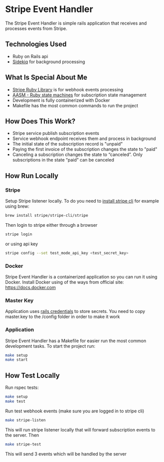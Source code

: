# Stripe Event Handler

The Stripe Event Handler is simple rails application that receives and processes events from Stripe.

## Technologies Used

- Ruby on Rails api
- [Sidekiq](https://sidekiq.org) for background processing

## What Is Special About Me

- [Stripe Ruby Library](https://github.com/stripe/stripe-ruby) is for webhook events processing
- [AASM - Ruby state machines](https://redux-saga.js.org) for subscription state management
- Development is fully containerized with Docker
- Makefile has the most common commands to run the project

## How Does This Work?

- Stripe service publish subscription events
- Service webhook endpoint receives them and process in background
- The initial state of the subscription record is "unpaid"
- Paying the first invoice of the subscription changes the state to "paid"
- Canceling a subscription changes the state to “canceled”. Only subscriptions in the state “paid” can be canceled

## How Run Locally

### Stripe

Setup Stripe listener locally. To do you need to [install stripe cli](https://docs.stripe.com/stripe-cli) for example using brew:

```bash
brew install stripe/stripe-cli/stripe
```

Then login to stripe either through a browser

```bash
stripe login
```

or using api key

```bash
stripe config --set test_mode_api_key <test_secret_key>
```

### Docker

Stripe Event Handler is a containerized application so you can run it using Docker. Install Docker using of the ways from official site: https://docs.docker.com

### Master Key

Application uses [rails credentials](https://edgeguides.rubyonrails.org/security.html#custom-credentials) to store secrets. You need to copy master.key to the /config folder in order to make it work

### Application

Stripe Event Handler has a Makefile for easier run the most common development tasks. To start the project run:

```bash
make setup
make start
```

## How Test Locally

Run rspec tests:

```bash
make setup
make test
```

Run test webhook events (make sure you are logged in to stripe cli)

```bash
make stripe-listen
```

This will run stripe listener locally that will forward subscription events to the server. Then

```bash
make stripe-test
```

This will send 3 events which will be handled by the server
